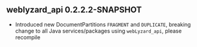 ## weblyzard_api 0.2.2.2-SNAPSHOT
* Introduced new DocumentPartitions `FRAGMENT` and `DUPLICATE`, breaking change to all Java services/packages using `webLyzard_api`, please recompile
